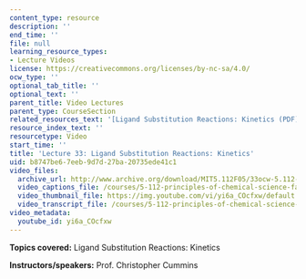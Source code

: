 ```yaml
---
content_type: resource
description: ''
end_time: ''
file: null
learning_resource_types:
- Lecture Videos
license: https://creativecommons.org/licenses/by-nc-sa/4.0/
ocw_type: ''
optional_tab_title: ''
optional_text: ''
parent_title: Video Lectures
parent_type: CourseSection
related_resources_text: '[Ligand Substitution Reactions: Kinetics (PDF)](/courses/5-112-principles-of-chemical-science-fall-2005/resources/lecture33)'
resource_index_text: ''
resourcetype: Video
start_time: ''
title: 'Lecture 33: Ligand Substitution Reactions: Kinetics'
uid: b8747be6-7eeb-9d7d-27ba-20735ede41c1
video_files:
  archive_url: http://www.archive.org/download/MIT5.112F05/33ocw-5.112-07dec2005-220k.mp4
  video_captions_file: /courses/5-112-principles-of-chemical-science-fall-2005/2b94daceb1c455589c8e0bbc2411d04c_yi6a_COcfxw.vtt
  video_thumbnail_file: https://img.youtube.com/vi/yi6a_COcfxw/default.jpg
  video_transcript_file: /courses/5-112-principles-of-chemical-science-fall-2005/e8f702e75dfe12cc70386a364a366790_yi6a_COcfxw.pdf
video_metadata:
  youtube_id: yi6a_COcfxw
---
```


**Topics covered:** Ligand Substitution Reactions: Kinetics

**Instructors/speakers:** Prof. Christopher Cummins

